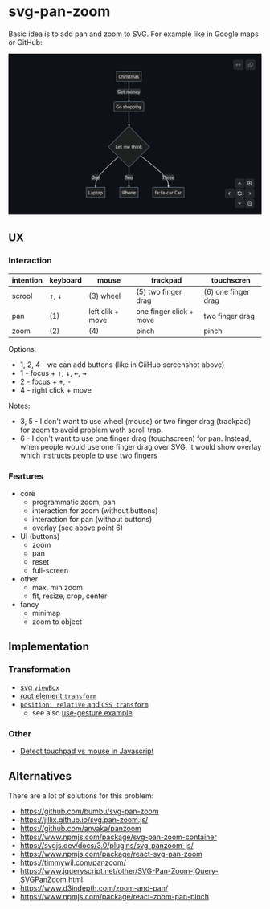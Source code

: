 # svg-pan-zoom

Basic idea is to add pan and zoom to SVG. For example like in Google maps or GitHub:

![](./notes/github-mermaid.png)

## UX

### Interaction

| intention | keyboard                   | mouse            | trackpad                | touchscren          |
| --------- | -------------------------- | ---------------- | ----------------------- | ------------------- |
| scrool    | <kbd>↑</kbd>, <kbd>↓</kbd> | (3) wheel        | (5) two finger drag     | (6) one finger drag |
| pan       | (1)                        | left clik + move | one finger click + move | two finger drag     |
| zoom      | (2)                        | (4)              | pinch                   | pinch               |

Options:

- 1, 2, 4 - we can add buttons (like in GiiHub screenshot above)
- 1 - focus + <kbd>↑</kbd>, <kbd>↓</kbd>, <kbd>←</kbd>, <kbd>→</kbd>
- 2 - focus + <kbd>+</kbd>, <kbd>-</kbd>
- 4 - right click + move

Notes:

- 3, 5 - I don't want to use wheel (mouse) or two finger drag (trackpad) for zoom to avoid problem woth scroll trap.
- 6 - I don't want to use one finger drag (touchscreen) for pan. Instead, when people would use one finger drag over SVG, it would show overlay which instructs people to use two fingers

### Features

- core
  - programmatic zoom, pan
  - interaction for zoom (without buttons)
  - interaction for pan (without buttons)
  - overlay (see above point 6)
- UI (buttons)
  - zoom
  - pan
  - reset
  - full-screen
- other
  - max, min zoom
  - fit, resize, crop, center
- fancy
  - minimap
  - zoom to object

## Implementation

### Transformation

- [svg `viewBox`](https://css-tricks.com/creating-a-panning-effect-for-svg/)
- [root element `transform`](https://www.petercollingridge.co.uk/tutorials/svg/interactive/pan-and-zoom/)
- [`position: relative` and `CSS transform`](https://stackblitz.com/edit/multi-touch-trackpad-gesture?file=index.js)
  - see also [use-gesture example](https://codesandbox.io/p/sandbox/github/pmndrs/use-gesture/tree/main/demo/src/sandboxes/card-zoom?file=%2Fsrc%2FApp.tsx%3A22%2C10-22%2C15)

### Other

- [Detect touchpad vs mouse in Javascript](https://stackoverflow.com/a/62415754)

## Alternatives

There are a lot of solutions for this problem:

- https://github.com/bumbu/svg-pan-zoom
- https://jillix.github.io/svg.pan-zoom.js/
- https://github.com/anvaka/panzoom
- https://www.npmjs.com/package/svg-pan-zoom-container
- https://svgjs.dev/docs/3.0/plugins/svg-panzoom-js/
- https://www.npmjs.com/package/react-svg-pan-zoom
- https://timmywil.com/panzoom/
- https://www.jqueryscript.net/other/SVG-Pan-Zoom-jQuery-SVGPanZoom.html
- https://www.d3indepth.com/zoom-and-pan/
- https://www.npmjs.com/package/react-zoom-pan-pinch
